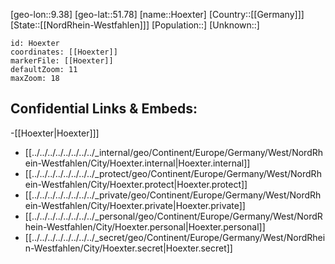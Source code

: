 ﻿---
location: [51.78,9.38]
mapzoom: [7,12] 
mapmarker: city 
type: City
tags:
- geo/City


SpocWebEntityId: 31082
isDeleted: false
confidential: public

---
[geo-lon::9.38]
[geo-lat::51.78]
[name::Hoexter]
[Country::[[Germany]]]
[State::[[NordRhein-Westfahlen]]]
[Population::]
[Unknown::]


```leaflet
id: Hoexter
coordinates: [[Hoexter]]
markerFile: [[Hoexter]]
defaultZoom: 11 
maxZoom: 18
```


## Confidential Links & Embeds: 
-[[Hoexter|Hoexter]]] 
- [[../../../../../../../../_internal/geo/Continent/Europe/Germany/West/NordRhein-Westfahlen/City/Hoexter.internal|Hoexter.internal]] 
- [[../../../../../../../../_protect/geo/Continent/Europe/Germany/West/NordRhein-Westfahlen/City/Hoexter.protect|Hoexter.protect]] 
- [[../../../../../../../../_private/geo/Continent/Europe/Germany/West/NordRhein-Westfahlen/City/Hoexter.private|Hoexter.private]] 
- [[../../../../../../../../_personal/geo/Continent/Europe/Germany/West/NordRhein-Westfahlen/City/Hoexter.personal|Hoexter.personal]] 
- [[../../../../../../../../_secret/geo/Continent/Europe/Germany/West/NordRhein-Westfahlen/City/Hoexter.secret|Hoexter.secret]] 
